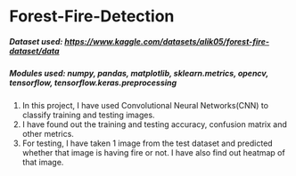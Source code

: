 # Forest-Fire-Detection
##### Dataset used: https://www.kaggle.com/datasets/alik05/forest-fire-dataset/data
##### Modules used: numpy, pandas, matplotlib, sklearn.metrics, opencv, tensorflow, tensorflow.keras.preprocessing  
1. In this project, I have used Convolutional Neural Networks(CNN) to classify training and testing images.
2. I have found out the training and testing accuracy, confusion matrix and other metrics.
3. For testing, I have taken 1 image from the test dataset and predicted whether that image is having fire or not. I have also find out heatmap of that image.
   
